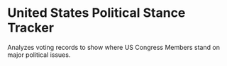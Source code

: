 # United States Political Stance Tracker
Analyzes voting records to show where US Congress Members stand on major political issues.
